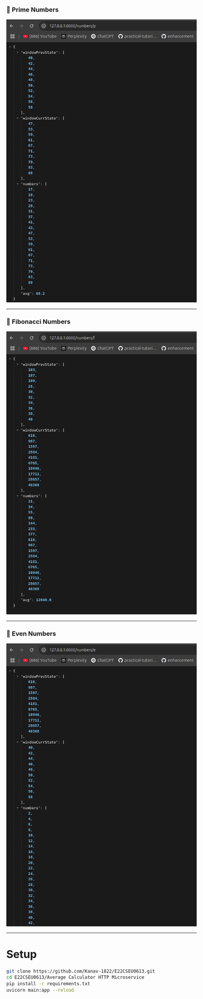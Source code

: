 
### 🔹 Prime Numbers
![Prime Result](./Average%20Calculator%20HTTP%20Microservice/assets/prime-result.png)

---

### 🔹 Fibonacci Numbers
![Fibonacci Result](./Average%20Calculator%20HTTP%20Microservice/assets/fibo-result.png)

---

### 🔹 Even Numbers
![Even Result](./Average%20Calculator%20HTTP%20Microservice/assets/even-result.png)

---

# Setup

```bash
git clone https://github.com/Kanav-1822/E22CSEU0613.git
cd E22CSEU0613/Average Calculator HTTP Microservice
pip install -r requirements.txt
uvicorn main:app --reload
